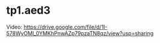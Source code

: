 # tp1.aed3
Video:
https://drive.google.com/file/d/1I-578WyOMl_0YMKhPnwAZp79pzaTN8qz/view?usp=sharing
